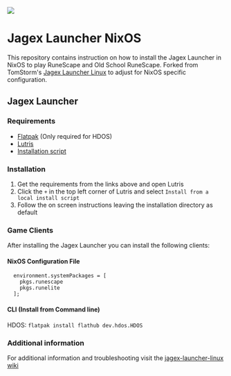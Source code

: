 ![](https://runescape.wiki/images/thumb/Jagex_Launcher_icon.png/128px-Jagex_Launcher_icon.png)
# Jagex Launcher NixOS

This repository contains instruction on how to install the Jagex Launcher in NixOS to play RuneScape and Old School RuneScape. Forked from TomStorm's [Jagex Launcher Linux](https://github.com/TormStorm/jagex-launcher-linux) to adjust for NixOS specific configuration.

## Jagex Launcher

### Requirements

* [Flatpak](https://www.flatpak.org/setup) (Only required for HDOS)<br>
* [Lutris](https://flathub.org/apps/net.lutris.Lutris)<br>
* [Installation script](https://github.com/kurtmorris/jagex-launcher-nixos/blob/main/resources/jagexlauncher.yml)<br>

### Installation

1. Get the requirements from the links above and open Lutris<br>
2. Click the `+` in the top left corner of Lutris and select `Install from a local install script`<br>
3. Follow the on screen instructions leaving the installation directory as default<br>

### Game Clients

After installing the Jagex Launcher you can install the following clients:

#### NixOS Configuration File
```
  environment.systemPackages = [
    pkgs.runescape
    pkgs.runelite
  ];
```

#### CLI (Install from Command line)
HDOS: `flatpak install flathub dev.hdos.HDOS`<br>

### Additional information

For additional information and troubleshooting visit the [jagex-launcher-linux wiki](https://github.com/kurtmorris/jagex-launcher-nixos/wiki)<br>
